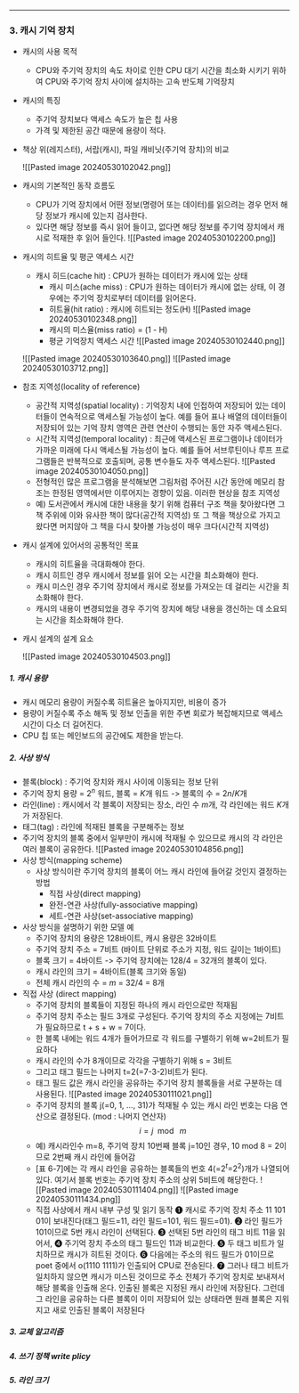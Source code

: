 
---
### 3. 캐시 기억 장치 
- 캐시의 사용 목적
	- CPU와 주기억 장치의 속도 차이로 인한 CPU 대기 시간을 최소화 시키기 위하여 CPU와 주기억 장치 사이에 설치하는 고속 반도체 기억장치
- 캐시의 특징
	- 주기억 장치보다 액세스 속도가 높은 칩 사용
	- 가격 및 제한된 공간 때문에 용량이 적다.
- 책상 위(레지스터), 서랍(캐시), 파일 캐비닛(주기억 장치)의 비교

	![[Pasted image 20240530102042.png]]
- 캐시의 기본적인 동작 흐름도
	- CPU가 기억 장치에서 어떤 정보(명령어 또는 데이터)를 읽으려는 경우 먼저 해당 정보가 캐시에 있는지 검사한다.
	- 있다면 해당 정보를 즉시 읽어 들이고, 없다면 해당 정보를 주기억 장치에서 캐시로 적재한 후 읽어 들인다.
		![[Pasted image 20240530102200.png]]
- 캐시의 히트율 및 평군 액세스 시간
	- 캐시 히드(cache hit) : CPU가 원하는 데이터가 캐시에 있는 상태
		- 캐시 미스(ache miss) : CPU가 원하는 데이터가 캐시에 없는 상태, 이 경우에는 주기억 장치로부터 데이터를 읽어온다.
		- 히트율(hit ratio) : 캐시에 히트되는 정도(H)
			![[Pasted image 20240530102348.png]]
		- 캐시의 미스율(miss ratio) = (1 - H)
		- 평균 기억장치 액세스 시간
			![[Pasted image 20240530102440.png]]
	
	![[Pasted image 20240530103640.png]]
	![[Pasted image 20240530103712.png]]
- 참조 지역성(locality of reference)
	- 공간적 지역성(spatial locality) : 기억장치 내에 인접하여 저장되어 있는 데이터들이 연속적으로 액세스될 가능성이 높다. 예를 들어 표나 배열의 데이터들이 저장되어 있는 기억 장치 영역은 관련 연산이 수행되는 동안 자주 액세스된다.
	- 시간적 지역성(temporal locality) : 최근에 액세스된 프로그램이나 데이터가 가까운 미래에 다시 액세스될 가능성이 높다. 예를 들어 서브루틴이나 루프 프로그램들은 반복적으로 호출되며, 공통 변수들도 자주 액세스된다.
	![[Pasted image 20240530104050.png]]
	- 전형적인 많은 프로그램을 분석해보면 그림처럼 주어진 시간 동안에 메모리 참조는 한정된 영역에서만 이루어지는 경향이 있음. 이러한 현상을 참조 지역성
	- 예) 도서관에서 캐시에 대한 내용을 찾기 위해 컴퓨터 구조 책을 찾아왔다면 그 책 주위에 이와 유사한 책이 많다(공간적 지역성) 또 그 책을 책상으로 가지고 왔다면 머지않아 그 책을 다시 찾아볼 가능성이 매우 크다(시간적 지역성)
- 캐시 설계에 있어서의 공통적인 목표
	- 캐시의 히트율을 극대화해야 한다.
	- 캐시 히트인 경우 캐시에서 정보를 읽어 오는 시간을 최소화해야 한다.
	- 캐시 미스인 경우 주기억 장치에서 캐시로 정보를 가져오는 데 걸리는 시간을 최소화해야 한다.
	- 캐시의 내용이 변경되었을 경우 주기억 장치에 해당 내용을 갱신하는 데 소요되는 시간을 최소화해야 한다.
- 캐시 설계의 설계 요소

	![[Pasted image 20240530104503.png]]
##### 1. 캐시 용량
- 캐시 메모리 용량이 커질수록 히트율은 높아지지만, 비용이 증가
- 용량이 커질수록 주소 해독 및 정보 인출을 위한 주변 회로가 복잡해지므로 액세스 시간이 다소 더 길어진다.
- CPU 칩 또는 메인보드의 공간에도 제한을 받는다.
##### 2. 사상 방식
- 블록(block) : 주기억 장치와 캐시 사이에 이동되는 정보 단위
- 주기억 장치 용량 = $2^{n}$ 워드, 블록 = $K$개 워드 -> 블록의 수 = $2{n}/K$개 
- 라인(line) : 캐시에서 각 블록이 저장되는 장소, 라인 수 $m$개, 각 라인에는 워드 $K$개가 저장된다.
- 태그(tag) : 라인에 적재된 블록을 구분해주는 정보
- 주기억 장치의 블록 중에서 일부만이 캐시에 적재될 수 있으므로 캐시의 각 라인은 여러 블록이 공유한다.
	![[Pasted image 20240530104856.png]]
- 사상 방식(mapping scheme)
	- 사상 방식이란 주기억 장치의 블록이 어느 캐시 라인에 들어갈 것인지 결정하는 방법
		- 직접 사상(direct mapping)
		- 완전-연관 사상(fully-associative mapping)
		- 세트-연관 사상(set-associative mapping)
- 사상 방식을 설명하기 위한 모델 예
	- 주기억 장치의 용량은 128바이트, 캐시 용량은 32바이트
	- 주기억 장치 주소 = 7비트 (바이트 단위로 주소가 지정, 워드 길이는 1바이트)
	- 블록 크기 = 4바이트 -> 주기억 장치에는 128/4 = 32개의 블록이 있다.
	- 캐시 라인의 크기 = 4바이트(블록 크기와 동일)
	- 전체 캐시 라인의 수 = $m$ = 32/4 = 8개 
- 직접 사상 (direct mapping)
	- 주기억 장치의 블록들이 지정된 하나의 캐시 라인으로만 적재됨
	- 주기억 장치 주소는 필드 3개로 구성된다. 주기억 장치의 주소 지정에는 7비트가 필요하므로 t + s + w = 7이다.
	- 한 블록 내에는 워드 4개가 들어가므로 각 워드를 구별하기 위해 w=2비트가 필요하다
	- 캐시 라인의 수가 8개이므로 각각을 구별하기 위해 s = 3비트
	- 그리고 태그 필드는 나머지 t=2(=7-3-2)비트가 된다.
	- 태그 필드 값은 캐시 라인을 공유하는 주기억 장치 블록들을 서로 구분하는 데 사용된다.
	![[Pasted image 20240530111021.png]]
	- 주기억 장치의 블록 j(=0, 1, …, 31)가 적재될 수 있는 캐시 라인 번호는 다음 연산으로 결정된다. (mod : 나머지 연산자)$$i = j\mod\ m$$
	- 예) 캐시라인수 m=8, 주기억 장치 10번째 블록 j=10인 경우, 10 mod 8 = 2이므로 2번째 캐시 라인에 들어감 
	- \[표 6-7]에는 각 캐시 라인을 공유하는 블록들의 번호 4(=$2^{t}$=$2^{2}$)개가 나열되어 있다. 여기서 블록 번호는 주기억 장치 주소의 상위 5비트에 해당한다.
	![[Pasted image 20240530111404.png]]
	![[Pasted image 20240530111434.png]]
	- 직접 사상에서 캐시 내부 구성 및 읽기 동작 
		➊ 캐시로 주기억 장치 주소 11 101 01이 보내진다(태그 필드=11, 라인 필드=101, 워드 필드=01).
		➋ 라인 필드가 101이므로 5번 캐시 라인이 선택된다.
		➌ 선택된 5번 라인의 태그 비트 11을 읽어서,
		➍ 주기억 장치 주소의 태그 필드인 11과 비교한다.
		➎ 두 태그 비트가 일치하므로 캐시가 히트된 것이다.
		➏ 다음에는 주소의 워드 필드가 01이므로 poet 중에서 o(1110 1111)가 인출되어 CPU로 전송된다.
		➐ 그러나 태그 비트가 일치하지 않으면 캐시가 미스된 것이므로 주소 전체가 주기억 장치로 보내져서 해당 블록을 인출해 온다. 인출된 블록은 지정된 캐시 라인에 저장된다. 그런데 그 라인을 공유하는 다른 블록이 이미 저장되어 있는 상태라면 원래 블록은 지워지고 새로 인출된 블록이 저장된다
##### 3. 교체 알고리즘

##### 4. 쓰기 정책 write plicy

##### 5. 라인 크기